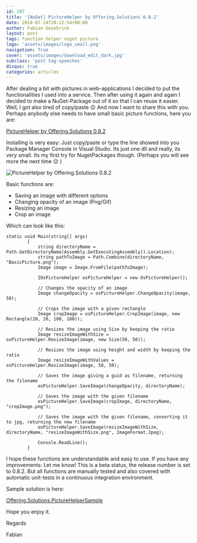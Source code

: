 ```yaml
---
id: 297
title: '[NuGet] PictureHelper by Offering.Solutions 0.8.2'
date: 2014-07-24T20:12:54+00:00
author: Fabian Gosebrink
layout: post
tags: function helper nuget picture 
logo: 'assets/images/logo_small.png'
navigation: True
cover: 'assets/images/download_edit_dark.jpg'
subclass: 'post tag-speeches'
disqus: true
categories: articles
---
```


After dealing a bit with pictures in web-applications I decided to put the functionalities I used into a service. Then after using it again and again I decided to make a NuGet-Package out of it so that I can reuse it easier. Well, I got also tired of copy/paste 😉 And now I want to share this with you. Perhaps anybody else needs to have small basic picture functions, here you are:

[PictureHelper by Offering.Solutions 0.8.2](https://www.nuget.org/packages/OfferingSolutions.PictureHelper/0.8.2)
 
Installing is very easy: Just copy/paste or type the line showed into you Package Manager Console in Visual Studio. Its just one dll and really, its very small. Its my first try for NugetPackages though. (Perhaps you will see more the next time 😉 )

![PictureHelper by Offering.Solutions 0.8.2]({{site.baseurl}}assets/articles/2014-07-24/edf98c8e-0f63-428a-a928-26c1d1b247f6.jpg)

Basic functions are:
* Saving an image with different options
* Changing opacity of an image (Png/Gif)
* Resizing an image
* Crop an image

Which can look like this:

<pre><code class="cs">static void Main(string[] args)
        {
            string directoryName = Path.GetDirectoryName(Assembly.GetExecutingAssembly().Location);
            string pathToImage = Path.Combine(directoryName, "BasicPicture.png");
            Image image = Image.FromFile(pathToImage);

            IOsPictureHelper osPictureHelper = new OsPictureHelper();

            // Changes the opacity of an image
            Image changeOpacity = osPictureHelper.ChangeOpacity(image, 50);

            // Crops the image with a given rectangle
            Image cropImage = osPictureHelper.CropImage(image, new Rectangle(20, 20, 100, 100));

            // Resizes the image using Size by keeping the ratio
            Image resizeImageWithSize = osPictureHelper.ResizeImage(image, new Size(50, 50));

            // Resizes the image using height and width by keeping the ratio
            Image resizeImageWithValues = osPictureHelper.ResizeImage(image, 50, 50);

            // Saves the image giving a guid as filename, returning the filename
            osPictureHelper.SaveImage(changeOpacity, directoryName);

            // Saves the image with the given filename
            osPictureHelper.SaveImage(cropImage, directoryName, "cropImage.png");

            // Saves the image with the given filename, converting it to jpg, returning the new filename
            osPictureHelper.SaveImage(resizeImageWithSize, directoryName, "resizeImageWithSize.png", ImageFormat.Jpeg);

            Console.ReadLine();
        }</code></pre>

I hope these functions are understandable and easy to use. If you have any improvements: Let me know! This is a beta status, the release number is set to 0.8.2. But all functions are manually tested and also covered with automatic unit-tests in a continuous integration environment.



Sample solution is here:

[Offering.Solutions.PictureHelperSample](http://offering.solutions/wp-content/uploads/2014/07/Offering.Solutions.PictureHelperSample.zip)

Hope you enjoy it.
  
Regards

Fabian
